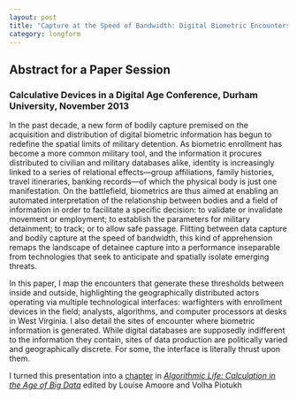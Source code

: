 ```yaml
---
layout: post
title: "Capture at the Speed of Bandwidth: Digital Biometric Encounters in the Everywhere War"
category: longform
---
```


## Abstract for a Paper Session

### Calculative Devices in a Digital Age Conference, Durham University, November 2013

In the past decade, a new form of bodily capture premised on the acquisition and distribution of digital biometric information has begun to redefine the spatial limits of military detention. As biometric enrollment has become a more common military tool, and the information it procures distributed to civilian and military databases alike, identity is increasingly linked to a series of relational effects—group affiliations, family histories, travel itineraries, banking records—of which the physical body is just one manifestation. On the battlefield, biometrics are thus aimed at enabling an automated interpretation of the relationship between bodies and a field of information in order to facilitate a specific decision: to validate or invalidate movement or employment; to establish the parameters for military detainment; to track; or to allow safe passage. Flitting between data capture and bodily capture at the speed of bandwidth, this kind of apprehension remaps the landscape of detainee capture into a performance inseparable from technologies that seek to anticipate and spatially isolate emerging threats.

In this paper, I map the encounters that generate these thresholds between inside and outside, highlighting the geographically distributed actors operating via multiple technological interfaces: warfighters with enrollment devices in the field; analysts, algorithms, and computer processors at desks in West Virginia. I also detail the sites of encounter where biometric information is generated. While digital databases are supposedly indifferent to the information they contain, sites of data production are politically varied and geographically discrete. For some, the interface is literally thrust upon them.

I turned this presentation into a [chapter](https://www.academia.edu/9029318/Capturing_Humanitarian_War_The_Collusion_Of_Violence_And_Care_In_US-Managed_Military_Detention) in [*Algorithmic Life: Calculation in the Age of Big Data*](http://www.routledge.com/books/details/9781138852846/) edited by Louise Amoore and Volha Piotukh
